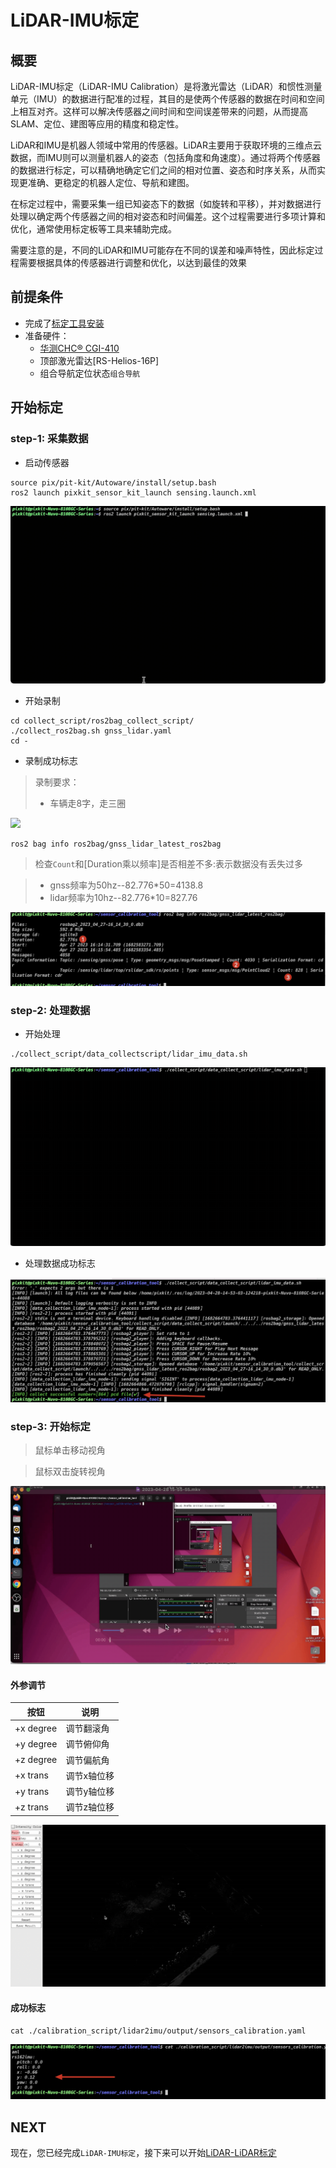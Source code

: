 # LiDAR-IMU标定
## 概要
LiDAR-IMU标定（LiDAR-IMU Calibration）是将激光雷达（LiDAR）和惯性测量单元（IMU）的数据进行配准的过程，其目的是使两个传感器的数据在时间和空间上相互对齐。这样可以解决传感器之间时间和空间误差带来的问题，从而提高SLAM、定位、建图等应用的精度和稳定性。

LiDAR和IMU是机器人领域中常用的传感器。LiDAR主要用于获取环境的三维点云数据，而IMU则可以测量机器人的姿态（包括角度和角速度）。通过将两个传感器的数据进行标定，可以精确地确定它们之间的相对位置、姿态和时序关系，从而实现更准确、更稳定的机器人定位、导航和建图。

在标定过程中，需要采集一组已知姿态下的数据（如旋转和平移），并对数据进行处理以确定两个传感器之间的相对姿态和时间偏差。这个过程需要进行多项计算和优化，通常使用标定板等工具来辅助完成。

需要注意的是，不同的LiDAR和IMU可能存在不同的误差和噪声特性，因此标定过程需要根据具体的传感器进行调整和优化，以达到最佳的效果

## 前提条件
- 完成了[标定工具安装](./%E6%A0%87%E5%AE%9A%E5%B7%A5%E5%85%B7%E5%AE%89%E8%A3%85.md)
- 准备硬件：
    - [华测CHC® CGI-410](https://www.huace.cn/product/product_show/467)
    - 顶部激光雷达[RS-Helios-16P]
    - 组合导航定位状态`组合导航`

## 开始标定
### step-1: 采集数据
- 启动传感器

```shell
source pix/pit-kit/Autoware/install/setup.bash
ros2 launch pixkit_sensor_kit_launch sensing.launch.xml
```
![](./image/IMU_calibration/start_sensing.gif)

- 开始录制

```shell
cd collect_script/ros2bag_collect_script/
./collect_ros2bag.sh gnss_lidar.yaml
cd -
```

- 录制成功标志

> 录制要求： 
>   - 车辆走8字，走三圈

![](./image/lidar2imu/collect_data2.gif)

```shell
ros2 bag info ros2bag/gnss_lidar_latest_ros2bag
```

> 检查`Count`和[Duration乘以频率]是否相差不多:表示数据没有丢失过多

> - gnss频率为50hz--82.776*50=4138.8
> - lidar频率为10hz--82.776*10=827.76

![](./image/lidar2imu/check_ros2bag.jpg)

### step-2: 处理数据
- 开始处理
```
./collect_script/data_collectscript/lidar_imu_data.sh
```
![](./image/lidar2imu/start_collect.gif)

- 处理数据成功标志

![](./image/lidar2imu/result.jpg)


### step-3: 开始标定

> 鼠标单击移动视角

> 鼠标双击旋转视角

![](./image/lidar2imu/start_cali.gif)

#### 外参调节
| 按钮 | 说明 | 
| --- | --- | 
| +x degree | 调节翻滚角 | 
| +y degree | 调节俯仰角 | 
| +z degree | 调节偏航角 |
| +x trans | 调节x轴位移 | 
| +y trans | 调节y轴位移 |
| +z trans | 调节z轴位移 | 

![](./image/lidar2imu/start_cali1.gif)

#### 成功标志

```shell
cat ./calibration_script/lidar2imu/output/sensors_calibration.yaml
```
![](./image/lidar2imu/result1.jpg)


## NEXT
现在，您已经完成`LiDAR-IMU标定`，接下来可以开始[LiDAR-LiDAR标定](./LiDAR-camera%E6%A0%87%E5%AE%9A.md)